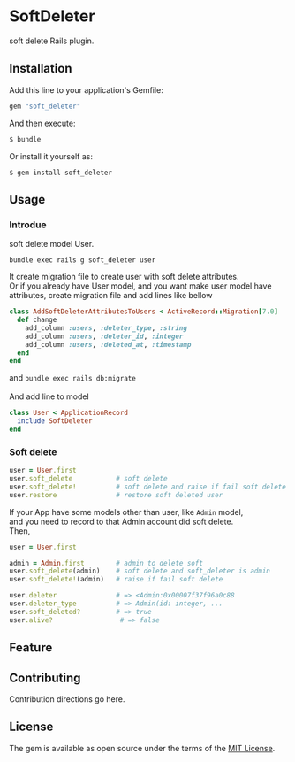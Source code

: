 # SoftDeleter
soft delete Rails plugin.

## Installation
Add this line to your application's Gemfile:

```ruby
gem "soft_deleter"
```

And then execute:
```bash
$ bundle
```

Or install it yourself as:
```
$ gem install soft_deleter
```

## Usage
### Introdue
soft delete model User.
```
bundle exec rails g soft_deleter user
```
It create migration file to create user with soft delete attributes.<br/>
Or if you already have User model, and you want make user model have attributes,
create migration file and add lines like bellow
```ruby
class AddSoftDeleterAttributesToUsers < ActiveRecord::Migration[7.0]
  def change
    add_column :users, :deleter_type, :string
    add_column :users, :deleter_id, :integer
    add_column :users, :deleted_at, :timestamp
  end
end
```
and `bundle exec rails db:migrate`<br />
<br />
And add line to model
```ruby
class User < ApplicationRecord
  include SoftDeleter
end
```

### Soft delete
```ruby
user = User.first
user.soft_delete           # soft delete
user.soft_delete!          # soft delete and raise if fail soft delete
user.restore               # restore soft deleted user
```
If your App have some models other than user, like `Admin` model,<br />
and you need to record to that Admin account did soft delete.<br />
Then,
```ruby
user = User.first

admin = Admin.first        # admin to delete soft
user.soft_delete(admin)    # soft delete and soft_deleter is admin
user.soft_delete!(admin)   # raise if fail soft delete

user.deleter               # => <Admin:0x00007f37f96a0c88
user.deleter_type          # => Admin(id: integer, ...
user.soft_deleted?         # => true
user.alive?                 # => false
```

## Feature



## Contributing
Contribution directions go here.

## License
The gem is available as open source under the terms of the [MIT License](https://opensource.org/licenses/MIT).
